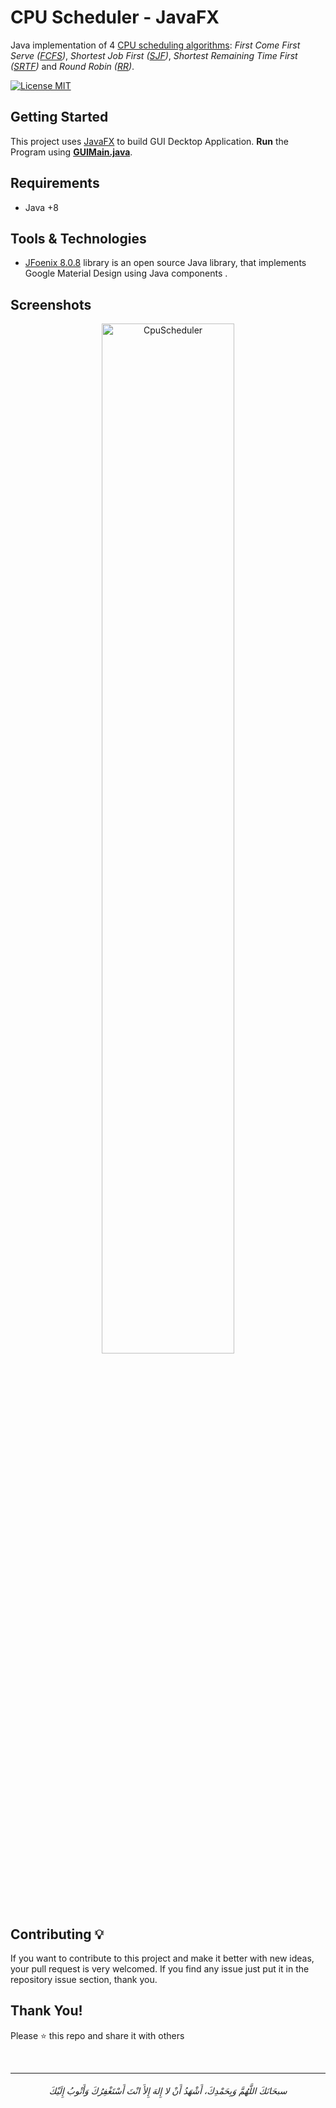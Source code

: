 # CPU Scheduler - JavaFX

Java implementation of 4 [CPU scheduling algorithms](https://www.geeksforgeeks.org/cpu-scheduling-in-operating-systems/): *First Come First Serve ([FCFS](https://www.geeksforgeeks.org/program-for-fcfs-cpu-scheduling-set-1/))*, *Shortest Job First ([SJF](https://www.geeksforgeeks.org/program-for-shortest-job-first-or-sjf-cpu-scheduling-set-1-non-preemptive/))*, *Shortest Remaining Time First ([SRTF](https://www.geeksforgeeks.org/program-for-shortest-job-first-sjf-scheduling-set-2-preemptive/))* and *Round Robin ([RR](https://www.geeksforgeeks.org/program-round-robin-scheduling-set-1/))*.
<br> 

[![License MIT](https://img.shields.io/badge/license-MIT-blue.svg)](https://raw.githubusercontent.com/AbdelrahmanBayoumi/CPUScheduler/master/LICENSE)



## Getting Started

This project uses [JavaFX](https://openjfx.io/) to build GUI Decktop Application. **Run** the Program using **[GUIMain.java](/src/gui/GUIMain.java)**.

## Requirements
* Java +8

## Tools & Technologies
-  [JFoenix 8.0.8](http://www.jfoenix.com/) library is an open source Java library, that implements Google Material Design using Java components .

## Screenshots

<div align="center">
<img src="https://user-images.githubusercontent.com/48678280/70407767-3e1bc500-1a4e-11ea-820f-553e77230618.png" alt= "CpuScheduler" width="65%" height=="65%">
</div>


## Contributing 💡
If you want to contribute to this project and make it better with new ideas, your pull request is very welcomed.
If you find any issue just put it in the repository issue section, thank you.


## Thank You!
Please ⭐️ this repo and share it with others


<br>

-----------

<h6 align="center">سبحَانَكَ اللَّهُمَّ وَبِحَمْدِكَ، أَشْهَدُ أَنْ لا إِلهَ إِلأَ انْتَ أَسْتَغْفِرُكَ وَأَتْوبُ إِلَيْكَ</h6>

